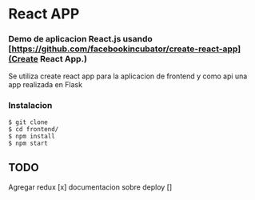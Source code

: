 # React APP

### Demo de aplicacion React.js usando [https://github.com/facebookincubator/create-react-app](Create React App.) 

Se utiliza create react app para la aplicacion de frontend y como api una app realizada en Flask

### Instalacion

	$ git clone 
    $ cd frontend/
    $ npm install
    $ npm start


## TODO
Agregar redux [x]
documentacion sobre deploy []

